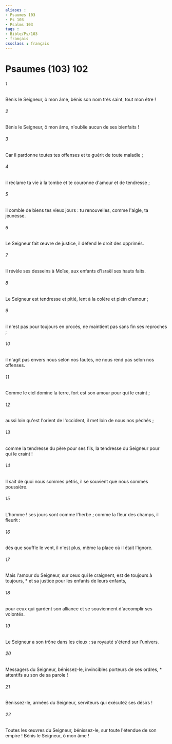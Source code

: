 ```yaml
---
aliases : 
- Psaumes 103
- Ps 103
- Psalms 103
tags : 
- Bible/Ps/103
- français
cssclass : français
---
```


# Psaumes (103) 102

###### 1
Bénis le Seigneur, ô mon âme, bénis son nom très saint, tout mon être !
###### 2
Bénis le Seigneur, ô mon âme, n'oublie aucun de ses bienfaits !
###### 3
Car il pardonne toutes tes offenses et te guérit de toute maladie ;
###### 4
il réclame ta vie à la tombe et te couronne d'amour et de tendresse ;
###### 5
il comble de biens tes vieux jours : tu renouvelles, comme l'aigle, ta jeunesse.
###### 6
Le Seigneur fait œuvre de justice, il défend le droit des opprimés.
###### 7
Il révèle ses desseins à Moïse, aux enfants d'Israël ses hauts faits.
###### 8
Le Seigneur est tendresse et pitié, lent à la colère et plein d'amour ;
###### 9
il n'est pas pour toujours en procès, ne maintient pas sans fin ses reproches ;
###### 10
il n'agit pas envers nous selon nos fautes, ne nous rend pas selon nos offenses.
###### 11
Comme le ciel domine la terre, fort est son amour pour qui le craint ;
###### 12
aussi loin qu'est l'orient de l'occident, il met loin de nous nos péchés ;
###### 13
comme la tendresse du père pour ses fils, la tendresse du Seigneur pour qui le craint !
###### 14
Il sait de quoi nous sommes pétris, il se souvient que nous sommes poussière.
###### 15
L'homme ! ses jours sont comme l'herbe ; comme la fleur des champs, il fleurit :
###### 16
dès que souffle le vent, il n'est plus, même la place où il était l'ignore.
###### 17
Mais l'amour du Seigneur, sur ceux qui le craignent, est de toujours à toujours, * et sa justice pour les enfants de leurs enfants,
###### 18
pour ceux qui gardent son alliance et se souviennent d'accomplir ses volontés.
###### 19
Le Seigneur a son trône dans les cieux : sa royauté s'étend sur l'univers.
###### 20
Messagers du Seigneur, bénissez-le, invincibles porteurs de ses ordres, * attentifs au son de sa parole !
###### 21
Bénissez-le, armées du Seigneur, serviteurs qui exécutez ses désirs !
###### 22
Toutes les œuvres du Seigneur, bénissez-le, sur toute l'étendue de son empire ! Bénis le Seigneur, ô mon âme !
